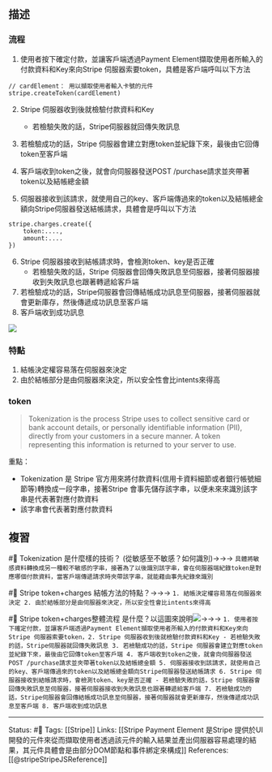 ## 描述




### 流程
1. 使用者按下確定付款，並讓客戶端透過Payment Element擷取使用者所輸入的付款資料和Key來向Stripe 伺服器索要token，具體是客戶端呼叫以下方法
```
// cardElement： 用以擷取使用者輸入卡號的元件
stripe.createToken(cardElement)
```
2. Stripe 伺服器收到後就檢驗付款資料和Key
	- 若檢驗失敗的話，Stripe伺服器就回傳失敗訊息

3. 若檢驗成功的話，Stripe 伺服器會建立對應token並紀錄下來，最後由它回傳token至客戶端
4. 客戶端收到token之後，就會向伺服器發送POST /purchase請求並夾帶著token以及結帳總金額
5. 伺服器接收到該請求，就使用自己的key、客戶端傳過來的token以及結帳總金額向Stripe伺服器發送結帳請求，具體會是呼叫以下方法
```
stripe.charges.create({
	token:....,
	amount:....
})
```
6. Stripe 伺服器接收到結帳請求時，會檢測token、key是否正確
	- 若檢驗失敗的話，Stripe 伺服器會回傳失敗訊息至伺服器，接著伺服器接收到失敗訊息也跟著轉遞給客戶端
7. 若檢驗成功的話，Stripe伺服器會回傳結帳成功訊息至伺服器，接著伺服器就會更新庫存，然後傳遞成功訊息至客戶端
8. 客戶端收到成功訊息

![](https://res.cloudinary.com/dqfxgtyoi/image/upload/v1656922313/blog/paymentFlow/stripe/token_and_charge_flow_esf3go.png)
### 特點
1. 結帳決定權容易落在伺服器來決定
2. 由於結帳部分是由伺服器來決定，所以安全性會比intents來得高

### token 

> Tokenization is the process Stripe uses to collect sensitive card or bank account details, or personally identifiable information (PII), directly from your customers in a secure manner. A token representing this information is returned to your server to use.

重點：
- Tokenization 是 Stripe 官方用來將付款資料(信用卡資料細節或者銀行帳號細節等)轉換成一段字串，接著Stripe 會事先儲存該字串，以便未來來識別該字串是代表著對應付款資料
- 該字串會代表著對應付款資料


## 複習
#🧠 Tokenization 是什麼樣的技術？ (從敏感至不敏感？如何識別)->->-> `具體將敏感資料轉換成另一種較不敏感的字串，接著為了以後識別該字串，會在伺服器端紀錄token是對應哪個付款資料，當客戶端傳遞請求時夾帶該字串，就能藉由事先紀錄來識別`
<!--SR:!2022-07-17,10,250-->

#🧠 Stripe token+charges 結帳方法的特點？->->-> `1. 結帳決定權容易落在伺服器來決定 2. 由於結帳部分是由伺服器來決定，所以安全性會比intents來得高`
<!--SR:!2022-07-07,3,250-->

#🧠 Stripe token+charges整體流程 是什麼？以這圖來說明![](https://res.cloudinary.com/dqfxgtyoi/image/upload/v1656922313/blog/paymentFlow/stripe/token_and_charge_flow_esf3go.png)->->-> `1. 使用者按下確定付款，並讓客戶端透過Payment Element擷取使用者所輸入的付款資料和Key來向Stripe 伺服器索要token，2. Stripe 伺服器收到後就檢驗付款資料和Key - 若檢驗失敗的話，Stripe伺服器就回傳失敗訊息 3. 若檢驗成功的話，Stripe 伺服器會建立對應token並紀錄下來，最後由它回傳token至客戶端 4. 客戶端收到token之後，就會向伺服器發送POST /purchase請求並夾帶著token以及結帳總金額 5. 伺服器接收到該請求，就使用自己的key、客戶端傳過來的token以及結帳總金額向Stripe伺服器發送結帳請求 6. Stripe 伺服器接收到結帳請求時，會檢測token、key是否正確 - 若檢驗失敗的話，Stripe 伺服器會回傳失敗訊息至伺服器，接著伺服器接收到失敗訊息也跟著轉遞給客戶端 7. 若檢驗成功的話，Stripe伺服器會回傳結帳成功訊息至伺服器，接著伺服器就會更新庫存，然後傳遞成功訊息至客戶端 8. 客戶端收到成功訊息`
<!--SR:!2022-07-07,3,250-->

---
Status: #🌱 
Tags:
[[Stripe]]
Links:
[[Stripe Payment Element 是Stripe 提供於UI開發的元件來從而擷取使用者透過該元件的輸入結果並產出伺服器容易處理的結果，其元件具體會是由部分DOM節點和事件綁定來構成]]
References:
[[@stripeStripeJSReference]]